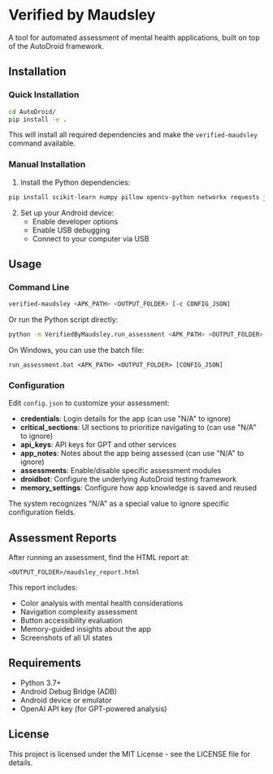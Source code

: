 # Verified by Maudsley

A tool for automated assessment of mental health applications, built on top of the AutoDroid framework.

## Installation

### Quick Installation

```bash
cd AutoDroid/
pip install -e .
```

This will install all required dependencies and make the `verified-maudsley` command available.

### Manual Installation

1. Install the Python dependencies:
```bash
pip install scikit-learn numpy pillow opencv-python networkx requests jinja2 torch
```

2. Set up your Android device:
   - Enable developer options
   - Enable USB debugging
   - Connect to your computer via USB

## Usage

### Command Line

```bash
verified-maudsley <APK_PATH> <OUTPUT_FOLDER> [-c CONFIG_JSON]
```

Or run the Python script directly:

```bash
python -m VerifiedByMaudsley.run_assessment <APK_PATH> <OUTPUT_FOLDER> [-c CONFIG_JSON]
```

On Windows, you can use the batch file:

```
run_assessment.bat <APK_PATH> <OUTPUT_FOLDER> [CONFIG_JSON]
```

### Configuration

Edit `config.json` to customize your assessment:

- **credentials**: Login details for the app (can use "N/A" to ignore)
- **critical_sections**: UI sections to prioritize navigating to (can use "N/A" to ignore)
- **api_keys**: API keys for GPT and other services
- **app_notes**: Notes about the app being assessed (can use "N/A" to ignore)
- **assessments**: Enable/disable specific assessment modules
- **droidbot**: Configure the underlying AutoDroid testing framework
- **memory_settings**: Configure how app knowledge is saved and reused

The system recognizes "N/A" as a special value to ignore specific configuration fields.

## Assessment Reports

After running an assessment, find the HTML report at:
```
<OUTPUT_FOLDER>/maudsley_report.html
```

This report includes:
- Color analysis with mental health considerations
- Navigation complexity assessment
- Button accessibility evaluation
- Memory-guided insights about the app
- Screenshots of all UI states

## Requirements

- Python 3.7+
- Android Debug Bridge (ADB)
- Android device or emulator
- OpenAI API key (for GPT-powered analysis)

## License

This project is licensed under the MIT License - see the LICENSE file for details.